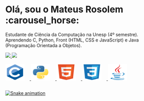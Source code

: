 <h1 align="left">Olá, sou o Mateus Rosolem :carousel_horse: </h1> 

Estudante de Ciência da Computação na Unesp (4º semestre).
<br>Aprendendo C, Python, Front (HTML, CSS e JavaScript) e Java (Programação Orientada a Objetos).

<div>
  <a href="https://github.com/MateusRosolem">
  <img height="180em" src="https://github-readme-stats.vercel.app/api?username=MateusRosolem&show_icons=true&theme=bear&include_all_commits=true&count_private=true"/>
  <img height="180em" src="https://github-readme-stats.vercel.app/api/top-langs/?username=MateusRosolem&layout=compact&langs_count=9&count_private=true&theme=bear"/>
 </div>
  
  <br>
  
  <div style="display: inline_block">
    
   <img style="padding:0 1rem 0 0" height="50" width="60" src="https://raw.githubusercontent.com/devicons/devicon/master/icons/c/c-original.svg">
   <img style="padding:0 1rem 0 0" height="50" width="60" src="https://raw.githubusercontent.com/devicons/devicon/master/icons/python/python-original.svg">
     <img style="padding:0 1rem 0 0" height="50" width="60" src="https://raw.githubusercontent.com/devicons/devicon/master/icons/html5/html5-original.svg">
    <img style="padding:0 1rem 0 0" height="50" width="60" src="https://raw.githubusercontent.com/devicons/devicon/master/icons/css3/css3-original.svg">
    <img style="padding:0 1rem 0 0" height="50" width="60" src="https://raw.githubusercontent.com/devicons/devicon/master/icons/java/java-original.svg">

  </div>

  ##
  
![Snake animation](https://github.com/MateusRosolem/MateusRosolem/blob/output/github-contribution-grid-snake.svg)

